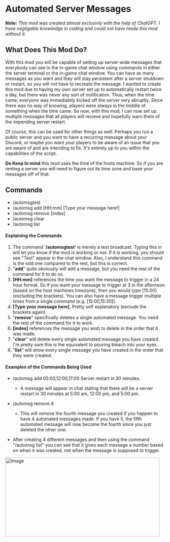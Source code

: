 # Automated Server Messages

**Note:** *This mod was created almost exclusivly with the help of ChatGPT. I have negligable knowledge in coding and could not have made this mod without it.*

## What Does This Mod Do?

With this mod you will be capable of setting up server-wide messages that everybody can see in the in-game chat window using commands in either the server terminal or the in-game chat window.
You can have as many messages as you want and they will stay persistent after a server shutdown or restart, so you will not have to recreate the message. I wanted to create
this mod due to having my own server set up to automatically restart twice a day, but there was never any sort of notification. Thus, when the time came, everyone was
immediately kicked off the server very abruptly. Since there was no way of knowing, players were always in the middle of something when the time came. So now, with this mod,
I can now set up multiple messages that all players will recieve and hopefully warn them of the impending server restart.

Of course, this can be used for other things as well. Perhaps you run a public server and you want to have a recurring message about your Discord, or maybe you want your players
to be aware of an issue that you are aware of and are intending to fix. It's entirely up to you within the capabilities of the script.

**Do Keep In mind** this mod uses the time of the hosts machine. So if you are renting a server you will need to figure out its time zone and base your messages off of that.

## Commands
* /automsgtest
* /automsg add [HH:mm] [Type your message here!]
* /automsg remove [index]
* /automsg clear
* /automsg list

#### Explaining the Commands
1. The command '**/automsgtest**' is merely a test broadcast. Typing this in will let you know if the mod is working or not. If it is working, you should see "Test" appear in the chat window.
   Also, I understand this command is the odd one compared to the rest, but this is correct.
2. "**add**" quite obviously will add a message, but you need the rest of the command for it to do so.
3. **[HH:mm]** references the time you want the message to trigger in a 24 hour format. So if you want your message to trigger at 3 in the afternoon (based on the host machines timezone),
   then you would type [15:00] (excluding the brackets). You can also have a message trigger multiple times from a single command (e.g. [15:00,15:30]).
4. **[Type your message here]**. Pretty self explanatory (exclude the brackets again).
5. "**remove**" specifically deletes a single automated message. You need the rest of the command for it to work.
6. **[index]** references the message you wish to delete in the order that it was made.
7. "**clear**" will delete every single automated message you have created. I'm pretty sure this is the equivalent to pouring bleach into your eyes.
8. "**list**" will show every single message you have created in the order that they were created.

#### Examples of the Commands Being Used
* /automsg add 05:00,12:00,17:00 Server restart in 30 minutes.
  * A message will appear in chat stating that there will be a server restart in 30 minutes at 5:00 am, 12:00 pm, and 5:00 pm.

* /automsg remove 4
  * This will remove the fourth message you created if you happen to have 4 automated messages made. If you have 5, the fifth automated message will now become the fourth since you just deleted
  the other one.

* After creating 4 different messages and then using the command "/automsg list" you can see that it gives each message a number based on when it was created, not when the message is supposed to trigger.
<img width="486" height="248" alt="Image" src="https://github.com/user-attachments/assets/5ddc24ac-dfa3-4d50-bb7b-edd118d2d55b" />

